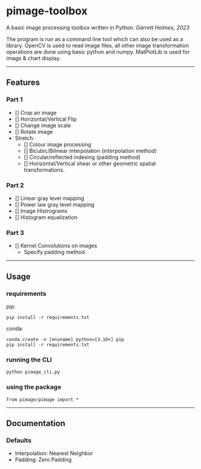 # pimage-toolbox
A basic image processing toolbox written in Python.
*Garrett Holmes, 2023*

The program is run as a command line tool which can also be used as a library.
OpenCV is used to read image files, all other image transformation operations are done using basic python and numpy.
MatPlotLib is used for image & chart display.

***
## **Features**

### Part 1
- [] Crop an image
- [] Horizontal/Vertical Flip
- [] Change image scale
- [] Rotate image
- Stretch:
    - [] Colour image processing
    - [] Bicubic/Bilinear interpolation (interpolation method)
    - [] Circular/reflected indexing (padding method)
    - [] Horizontal/Vertical shear or other geometric spatial transformations.

### Part 2
- [] Linear gray level mapping
- [] Power law gray level mapping
- [] Image Histrograms
- [] Histogram equalization

### Part 3
- [] Kernel Convolutions on images
    - Specify padding method

***
## **Usage**

### requirements
pip: 

    pip install -r requirements.txt

conda:

    conda create -n [envname] python=[3.10+] pip
    pip install -r requirements.txt

### running the CLI

    python pimage_cli.py

### using the package

    from pimage/pimage import *

***
## **Documentation**

### Defaults
- Interpolation: Nearest Neighbor
- Padding: Zero Padding
